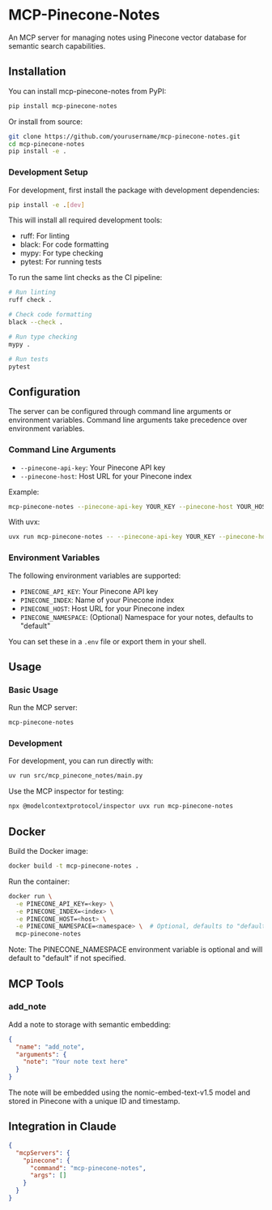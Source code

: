 # MCP-Pinecone-Notes

An MCP server for managing notes using Pinecone vector database for semantic search capabilities.

## Installation

You can install mcp-pinecone-notes from PyPI:

```bash
pip install mcp-pinecone-notes
```

Or install from source:

```bash
git clone https://github.com/yourusername/mcp-pinecone-notes.git
cd mcp-pinecone-notes
pip install -e .
```

### Development Setup

For development, first install the package with development dependencies:

```bash
pip install -e .[dev]
```

This will install all required development tools:
- ruff: For linting
- black: For code formatting
- mypy: For type checking
- pytest: For running tests

To run the same lint checks as the CI pipeline:

```bash
# Run linting
ruff check .

# Check code formatting
black --check .

# Run type checking
mypy .

# Run tests
pytest
```

## Configuration

The server can be configured through command line arguments or environment variables. Command line arguments take precedence over environment variables.

### Command Line Arguments

- `--pinecone-api-key`: Your Pinecone API key
- `--pinecone-host`: Host URL for your Pinecone index

Example:
```bash
mcp-pinecone-notes --pinecone-api-key YOUR_KEY --pinecone-host YOUR_HOST
```

With uvx:
```bash
uvx run mcp-pinecone-notes -- --pinecone-api-key YOUR_KEY --pinecone-host YOUR_HOST
```

### Environment Variables

The following environment variables are supported:

- `PINECONE_API_KEY`: Your Pinecone API key
- `PINECONE_INDEX`: Name of your Pinecone index
- `PINECONE_HOST`: Host URL for your Pinecone index
- `PINECONE_NAMESPACE`: (Optional) Namespace for your notes, defaults to "default"

You can set these in a `.env` file or export them in your shell.

## Usage

### Basic Usage

Run the MCP server:

```bash
mcp-pinecone-notes
```

### Development

For development, you can run directly with:

```bash
uv run src/mcp_pinecone_notes/main.py
```

Use the MCP inspector for testing:

```bash
npx @modelcontextprotocol/inspector uvx run mcp-pinecone-notes
```

## Docker

Build the Docker image:
```bash
docker build -t mcp-pinecone-notes .
```

Run the container:
```bash
docker run \
  -e PINECONE_API_KEY=<key> \
  -e PINECONE_INDEX=<index> \
  -e PINECONE_HOST=<host> \
  -e PINECONE_NAMESPACE=<namespace> \  # Optional, defaults to "default"
  mcp-pinecone-notes
```

Note: The PINECONE_NAMESPACE environment variable is optional and will default to "default" if not specified.

## MCP Tools

### add_note

Add a note to storage with semantic embedding:

```json
{
  "name": "add_note",
  "arguments": {
    "note": "Your note text here"
  }
}
```

The note will be embedded using the nomic-embed-text-v1.5 model and stored in Pinecone with a unique ID and timestamp.

## Integration in Claude

```json
{
  "mcpServers": {
    "pinecone": {
      "command": "mcp-pinecone-notes",
      "args": []
    }
  }
}
